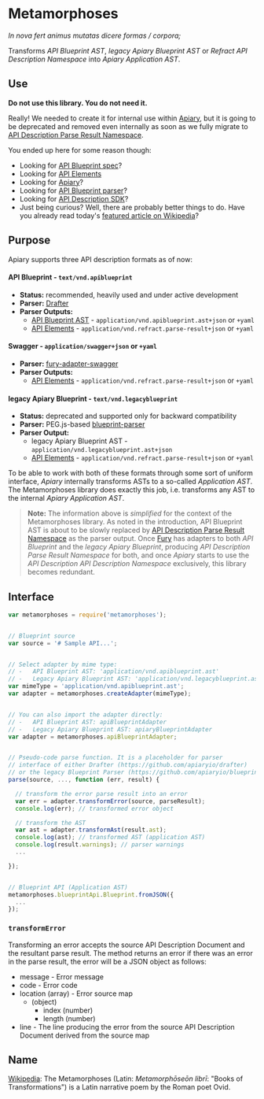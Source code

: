 # Metamorphoses

*In nova fert animus mutatas dicere formas / corpora;*

Transforms *API Blueprint AST*, *legacy Apiary Blueprint AST* or *Refract API Description Namespace* into *Apiary Application AST*.

## Use

**Do not use this library. You do not need it.**

Really! We needed to create it for internal use within [Apiary](https://apiary.io/), but it is going to be deprecated and removed even internally as soon as we fully migrate to [API Description Parse Result Namespace](https://github.com/refractproject/refract-spec/blob/master/namespaces/parse-result-namespace.md).

You ended up here for some reason though:

- Looking for [API Blueprint spec](https://github.com/apiaryio/api-blueprint/)?
- Looking for [API Elements](http://api-elements.readthedocs.io/en/latest/)
- Looking for [Apiary](https://apiary.io/)?
- Looking for [API Blueprint parser](https://github.com/apiaryio/drafter)?
- Looking for [API Description SDK](https://github.com/apiaryio/fury.js)?
- Just being curious? Well, there are probably better things to do. Have you already read today's [featured article on Wikipedia](https://en.wikipedia.org/wiki/Main_Page)?

## Purpose

Apiary supports three API description formats as of now:

#### API Blueprint - `text/vnd.apiblueprint`

-   **Status:** recommended, heavily used and under active development
-   **Parser:** [Drafter](https://github.com/apiaryio/drafter)
-   **Parser Outputs:**
    - [API Blueprint AST](https://github.com/apiaryio/api-blueprint-ast) - `application/vnd.apiblueprint.ast+json` or `+yaml`
    - [API Elements](http://api-elements.readthedocs.io/en/latest/) - `application/vnd.refract.parse-result+json` or `+yaml`

#### Swagger - `application/swagger+json` or `+yaml`

-   **Parser:** [fury-adapter-swagger](https://github.com/apiaryio/fury-adapter-swagger)
-   **Parser Outputs:**
    - [API Elements](http://api-elements.readthedocs.io/en/latest/) - `application/vnd.refract.parse-result+json` or `+yaml`

#### legacy Apiary Blueprint - `text/vnd.legacyblueprint`

-   **Status:** deprecated and supported only for backward compatibility
-   **Parser:** PEG.js-based [blueprint-parser](https://github.com/apiaryio/blueprint-parser)
-   **Parser Output:**
    - legacy Apiary Blueprint AST - `application/vnd.legacyblueprint.ast+json`
    - [API Elements](http://api-elements.readthedocs.io/en/latest/) - `application/vnd.refract.parse-result+json` or `+yaml`

To be able to work with both of these formats through some sort of uniform interface, *Apiary* internally transforms ASTs to a so-called *Application AST*. The Metamorphoses library does exactly this job, i.e. transforms any AST to the internal *Apiary Application AST*.

> **Note:** The information above is *simplified* for the context of the Metamorphoses library. As noted in the introduction, API Blueprint AST is about to be slowly replaced by [API Description Parse Result Namespace](https://github.com/refractproject/refract-spec/blob/master/namespaces/api-description-namespace.md) as the parser output. Once [Fury](https://github.com/apiaryio/fury.js) has adapters to both *API Blueprint* and the *legacy Apiary Blueprint*, producing *API Description Parse Result Namespace* for both, and once *Apiary* starts to use the *API Description API Description Namespace* exclusively, this library becomes redundant.

## Interface

```javascript
var metamorphoses = require('metamorphoses');


// Blueprint source
var source = '# Sample API...';


// Select adapter by mime type:
// -   API Blueprint AST: 'application/vnd.apiblueprint.ast'
// -   Legacy Apiary Blueprint AST: 'application/vnd.legacyblueprint.ast'
var mimeType = 'application/vnd.apiblueprint.ast';
var adapter = metamorphoses.createAdapter(mimeType);


// You can also import the adapter directly:
// -   API Blueprint AST: apiBlueprintAdapter
// -   Legacy Apiary Blueprint AST: apiaryBlueprintAdapter
var adapter = metamorphoses.apiBlueprintAdapter;


// Pseudo-code parse function. It is a placeholder for parser
// interface of either Drafter (https://github.com/apiaryio/drafter)
// or the legacy Blueprint Parser (https://github.com/apiaryio/blueprint-parser)
parse(source, ..., function (err, result) {

  // transform the error parse result into an error
  var err = adapter.transformError(source, parseResult);
  console.log(err); // transformed error object

  // transform the AST
  var ast = adapter.transformAst(result.ast);
  console.log(ast); // transformed AST (application AST)
  console.log(result.warnings); // parser warnings
  ...

});


// Blueprint API (Application AST)
metamorphoses.blueprintApi.Blueprint.fromJSON({
  ...
});
```

### `transformError`

Transforming an error accepts the source API Description Document and the
resultant parse result. The method returns an error if there was an error in
the parse result, the error will be a JSON object as follows:

- message - Error message
- code - Error code
- location (array) - Error source map
    - (object)
        - index (number)
        - length (number)
- line - The line producing the error from the source API Description Document derived from the source map

## Name

[Wikipedia](https://en.wikipedia.org/wiki/Metamorphoses): The Metamorphoses (Latin: *Metamorphōseōn librī*: "Books of Transformations") is a Latin narrative poem by the Roman poet Ovid.
